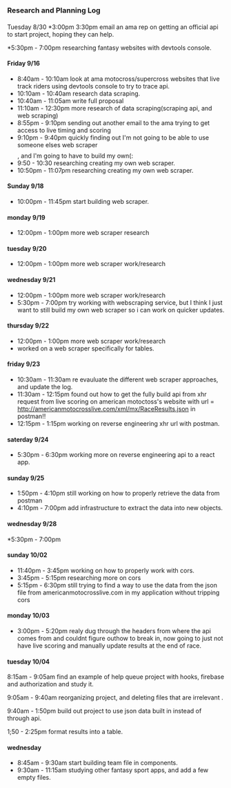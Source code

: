 ### Research and Planning Log
####
Tuesday 8/30
*3:00pm 3:30pm email an ama rep on getting an official api to start project, hoping they can help.

*5:30pm - 7:00pm researching fantasy websites with devtools console.
#### Friday 9/16
* 8:40am - 10:10am look at ama motocross/supercross websites that live track riders using devtools console to try to trace api.
*  10:10am - 10:40am research data scraping.
* 10:40am - 11:05am write full proposal 
* 11:10am - 12:30pm more research of data scraping(scraping api, and web scraping) 
* 8:55pm - 9:10pm sending out another email to the ama trying to get access to live timing and scoring 
* 9:10pm - 9:40pm quickly finding out I'm not going to be able to use someone elses web scraper $$$$, and I'm going to have to build my own(:
* 9:50 - 10:30 researching creating my own web scraper.
* 10:50pm - 11:07pm  researching creating my own web scraper.

#### Sunday 9/18
* 10:00pm - 11:45pm start building web scraper.

#### monday 9/19
* 12:00pm - 1:00pm more web scraper research

#### tuesday 9/20
* 12:00pm - 1:00pm more web scraper work/research

#### wednesday 9/21
* 12:00pm - 1:00pm more web scraper work/research
* 5:30pm - 7:00pm try working with  webscraping service, but I think I just want to still build my own web scraper so i can work on quicker updates.
#### thursday 9/22
* 12:00pm - 1:00pm more web scraper work/research
* worked on a web scraper specifically for tables.

#### friday 9/23

* 10:30am - 11:30am re evauluate the different web scraper approaches, and update the log.
* 11:30am - 12:15pm found out how to get the fully build api from xhr request from live scoring on american motoctoss's website with url = http://americanmotocrosslive.com/xml/mx/RaceResults.json in postman!!
* 12:15pm - 1:15pm working on reverse engineering xhr url with postman.

#### saterday 9/24

* 5:30pm - 6:30pm working more on reverse engineering api to a react app.

#### sunday 9/25

* 1:50pm - 4:10pm still working on how to properly retrieve the data from postman
* 4:10pm - 7:00pm add infrastructure to extract the data into new objects.

#### wednesday 9/28
*5:30pm - 7:00pm

#### sunday 10/02
* 11:40pm - 3:45pm working on how to properly work with cors.
* 3:45pm - 5:15pm researching more on cors
* 5:15pm - 6:30pm still trying to find a way to use the data from the json file from americanmotocrosslive.com in my application without tripping cors

#### monday 10/03
* 3:00pm - 5:20pm realy dug through the headers from where the api comes from and couldnt figure outhow to break in, now going to just not have live scoring and manually update results at the end of race.

#### tuesday 10/04
8:15am - 9:05am find an example of help queue project with hooks, firebase and authorization and study it.

9:05am - 9:40am reorganizing project, and deleting files that are irrelevant .

9:40am - 1:50pm build out project to use json data built in instead of through api.

1;50 - 2:25pm format results into a table.

#### wednesday  
* 8:45am - 9:30am start building team file in components.
* 9:30am - 11:15am studying other fantasy sport apps, and add a few empty files.
